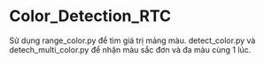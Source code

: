 # Color_Detection_RTC
Sử dụng range_color.py để tìm giá trị mảng màu. detect_color.py và detech_multi_color.py để nhận màu sắc đơn và đa màu cùng 1 lúc.
